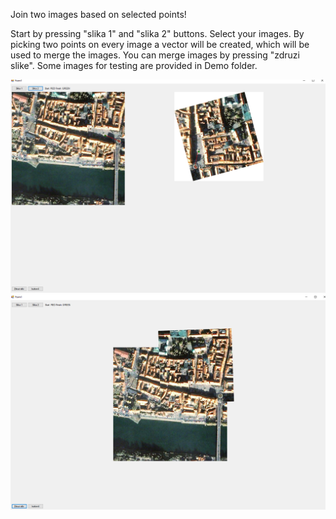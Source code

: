 Join two images based on selected points!

Start by pressing "slika 1" and "slika 2" buttons. Select your images. By picking two points on every image a vector will be created, which will be used to merge the images. You can merge images by pressing "zdruzi slike".
Some images for testing are provided in Demo folder.

![Demo 1](/demo/demo1.png)
![Demo 2](/demo/demo2.png)
